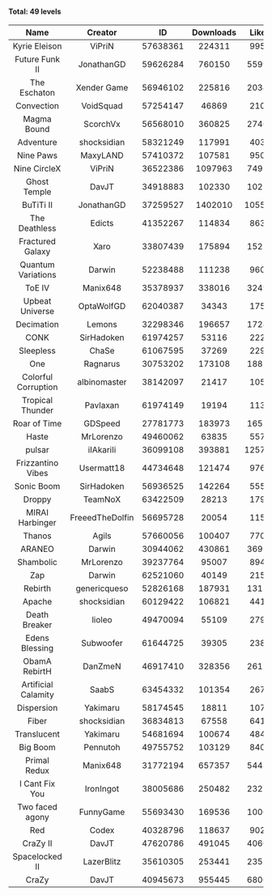 #### Total: 49 levels

| Name | Creator | ID | Downloads | Likes |
|:---:|:---:|:---:|:---:|:---:|
| Kyrie Eleison | ViPriN | 57638361 | 224311 | 9957
| Future Funk II | JonathanGD | 59626284 | 760150 | 55990
| The Eschaton | Xender Game | 56946102 | 225816 | 20346
| Convection | VoidSquad | 57254147 | 46869 | 2101
| Magma Bound | ScorchVx | 56568010 | 360825 | 27461
| Adventure | shocksidian | 58321249 | 117991 | 4039
| Nine Paws | MaxyLAND | 57410372 | 107581 | 9501
| Nine CircleX | ViPriN | 36522386 | 1097963 | 74953
| Ghost Temple | DavJT | 34918883 | 102330 | 10218
| BuTiTi II | JonathanGD | 37259527 | 1402010 | 105573
| The Deathless | Edicts | 41352267 | 114834 | 8634
| Fractured Galaxy  | Xaro | 33807439 | 175894 | 15211
| Quantum Variations | Darwin | 52238488 | 111238 | 9607
| ToE IV  | Manix648 | 35378937 | 338016 | 32499
| Upbeat Universe | OptaWolfGD | 62040387 | 34343 | 1759
| Decimation | Lemons | 32298346 | 196657 | 17243
| CONK | SirHadoken | 61974257 | 53116 | 2221
| Sleepless | ChaSe | 61067595 | 37269 | 2291
| One | Ragnarus | 30753202 | 173108 | 18871
| Colorful Corruption | albinomaster | 38142097 | 21417 | 1058
| Tropical Thunder | Pavlaxan | 61974149 | 19194 | 1133
| Roar of Time | GDSpeed | 27781773 | 183973 | 16521
| Haste | MrLorenzo | 49460062 | 63835 | 5574
| pulsar | iIAkariIi | 36099108 | 393881 | 125730
| Frizzantino Vibes | Usermatt18 | 44734648 | 121474 | 9764
| Sonic Boom | SirHadoken | 56936525 | 142264 | 5557
| Droppy | TeamNoX | 63422509 | 28213 | 1791
| MIRAI Harbinger | FreeedTheDolfin | 56695728 | 20054 | 1157
| Thanos | Agils | 57660056 | 100407 | 7707
| ARANEO | Darwin | 30944062 | 430861 | 36951
| Shambolic | MrLorenzo | 39237764 | 95007 | 8944
| Zap | Darwin | 62521060 | 40149 | 2150
| Rebirth | genericqueso | 52826168 | 187931 | 13125
| Apache | shocksidian | 60129422 | 106821 | 4415
| Death Breaker | lioleo | 49470094 | 55109 | 2791
| Edens Blessing | Subwoofer | 61644725 | 39305 | 2388
| ObamA RebirtH | DanZmeN | 46917410 | 328356 | 26111
| Artificial Calamity | SaabS | 63454332 | 101354 | 2670
| Dispersion | Yakimaru | 58174545 | 18811 | 1072
| Fiber | shocksidian | 36834813 | 67558 | 6418
| Translucent | Yakimaru | 54681694 | 100674 | 4846
| Big Boom | Pennutoh | 49755752 | 103129 | 8403
| Primal Redux | Manix648 | 31772194 | 657357 | 54481
| I Cant Fix You | IronIngot | 38005686 | 250482 | 23253
| Two faced agony | FunnyGame | 55693430 | 169536 | 10000
| Red | Codex | 40328796 | 118637 | 9028
| CraZy II | DavJT | 47620786 | 491045 | 40602
| Spacelocked II | LazerBlitz | 35610305 | 253441 | 23520
| CraZy | DavJT | 40945673 | 955445 | 68008
